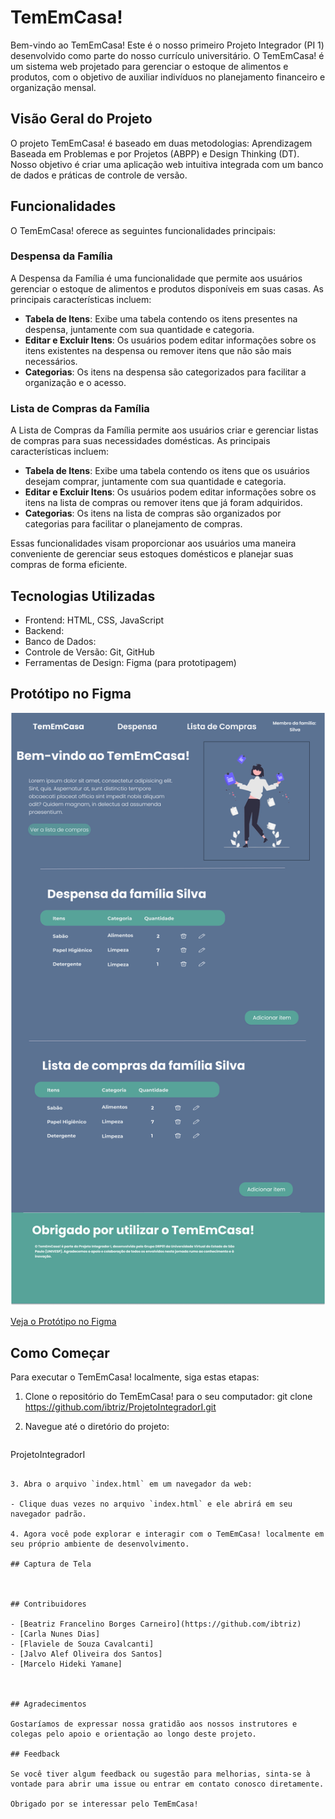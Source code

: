 # TemEmCasa!

Bem-vindo ao TemEmCasa! Este é o nosso primeiro Projeto Integrador (PI 1) desenvolvido como parte do nosso currículo universitário. O TemEmCasa! é um sistema web projetado para gerenciar o estoque de alimentos e produtos, com o objetivo de auxiliar indivíduos no planejamento financeiro e organização mensal.

## Visão Geral do Projeto

O projeto TemEmCasa! é baseado em duas metodologias: Aprendizagem Baseada em Problemas e por Projetos (ABPP) e Design Thinking (DT). Nosso objetivo é criar uma aplicação web intuitiva integrada com um banco de dados e práticas de controle de versão.

## Funcionalidades

O TemEmCasa! oferece as seguintes funcionalidades principais:

### Despensa da Família

A Despensa da Família é uma funcionalidade que permite aos usuários gerenciar o estoque de alimentos e produtos disponíveis em suas casas. As principais características incluem:

- **Tabela de Itens**: Exibe uma tabela contendo os itens presentes na despensa, juntamente com sua quantidade e categoria.
- **Editar e Excluir Itens**: Os usuários podem editar informações sobre os itens existentes na despensa ou remover itens que não são mais necessários.
- **Categorias**: Os itens na despensa são categorizados para facilitar a organização e o acesso.

### Lista de Compras da Família

A Lista de Compras da Família permite aos usuários criar e gerenciar listas de compras para suas necessidades domésticas. As principais características incluem:

- **Tabela de Itens**: Exibe uma tabela contendo os itens que os usuários desejam comprar, juntamente com sua quantidade e categoria.
- **Editar e Excluir Itens**: Os usuários podem editar informações sobre os itens na lista de compras ou remover itens que já foram adquiridos.
- **Categorias**: Os itens na lista de compras são organizados por categorias para facilitar o planejamento de compras.

Essas funcionalidades visam proporcionar aos usuários uma maneira conveniente de gerenciar seus estoques domésticos e planejar suas compras de forma eficiente.


## Tecnologias Utilizadas

- Frontend: HTML, CSS, JavaScript
- Backend: 
- Banco de Dados: 
- Controle de Versão: Git, GitHub
- Ferramentas de Design: Figma (para prototipagem)


## Protótipo no Figma

![Página inicial do TemEmCasa!](icons/img-Desktop.jpg)

[Veja o Protótipo no Figma](https://www.figma.com/file/CRQCCnP5GnzMxJLswdadb1/Prot%C3%B3tipo-LandingPage-PI?type=design&node-id=1%3A2&mode=design&t=kYdDBsKGUnv6Oht6-1)

## Como Começar

Para executar o TemEmCasa! localmente, siga estas etapas:

1. Clone o repositório do TemEmCasa! para o seu computador:
git clone https://github.com/ibtriz/ProjetoIntegradorI.git

2. Navegue até o diretório do projeto:
   ```bash
 ProjetoIntegradorI
   ```

3. Abra o arquivo `index.html` em um navegador da web:

   - Clique duas vezes no arquivo `index.html` e ele abrirá em seu navegador padrão.

4. Agora você pode explorar e interagir com o TemEmCasa! localmente em seu próprio ambiente de desenvolvimento.

## Captura de Tela



## Contribuidores

- [Beatriz Francelino Borges Carneiro](https://github.com/ibtriz)
- [Carla Nunes Dias]
- [Flaviele de Souza Cavalcanti]
- [Jalvo Alef Oliveira dos Santos]
- [Marcelo Hideki Yamane]



## Agradecimentos

Gostaríamos de expressar nossa gratidão aos nossos instrutores e colegas pelo apoio e orientação ao longo deste projeto.

## Feedback

Se você tiver algum feedback ou sugestão para melhorias, sinta-se à vontade para abrir uma issue ou entrar em contato conosco diretamente.

Obrigado por se interessar pelo TemEmCasa! 
